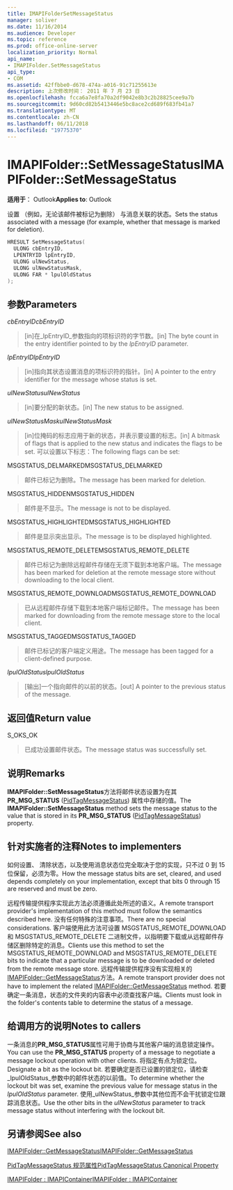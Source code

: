 ```yaml
---
title: IMAPIFolderSetMessageStatus
manager: soliver
ms.date: 11/16/2014
ms.audience: Developer
ms.topic: reference
ms.prod: office-online-server
localization_priority: Normal
api_name:
- IMAPIFolder.SetMessageStatus
api_type:
- COM
ms.assetid: 42ffbbe0-d678-474a-a016-91c71255613e
description: 上次修改时间： 2011 年 7 月 23 日
ms.openlocfilehash: fcca6a7e8fa70a2df9042e8b3c2b28825cee9a7b
ms.sourcegitcommit: 9d60cd82b5413446e5bc8ace2cd689f683fb41a7
ms.translationtype: MT
ms.contentlocale: zh-CN
ms.lasthandoff: 06/11/2018
ms.locfileid: "19775370"
---
```

# <a name="imapifoldersetmessagestatus"></a><span data-ttu-id="b5ed7-103">IMAPIFolder::SetMessageStatus</span><span class="sxs-lookup"><span data-stu-id="b5ed7-103">IMAPIFolder::SetMessageStatus</span></span>

  
  
<span data-ttu-id="b5ed7-104">**适用于**： Outlook</span><span class="sxs-lookup"><span data-stu-id="b5ed7-104">**Applies to**: Outlook</span></span> 
  
<span data-ttu-id="b5ed7-105">设置 （例如，无论该邮件被标记为删除） 与消息关联的状态。</span><span class="sxs-lookup"><span data-stu-id="b5ed7-105">Sets the status associated with a message (for example, whether that message is marked for deletion).</span></span>
  
```cpp
HRESULT SetMessageStatus(
  ULONG cbEntryID,
  LPENTRYID lpEntryID,
  ULONG ulNewStatus,
  ULONG ulNewStatusMask,
  ULONG FAR * lpulOldStatus
);
```

## <a name="parameters"></a><span data-ttu-id="b5ed7-106">参数</span><span class="sxs-lookup"><span data-stu-id="b5ed7-106">Parameters</span></span>

 <span data-ttu-id="b5ed7-107">_cbEntryID_</span><span class="sxs-lookup"><span data-stu-id="b5ed7-107">_cbEntryID_</span></span>
  
> <span data-ttu-id="b5ed7-108">[in]在_lpEntryID_参数指向的项标识符的字节数。</span><span class="sxs-lookup"><span data-stu-id="b5ed7-108">[in] The byte count in the entry identifier pointed to by the  _lpEntryID_ parameter.</span></span> 
    
 <span data-ttu-id="b5ed7-109">_lpEntryID_</span><span class="sxs-lookup"><span data-stu-id="b5ed7-109">_lpEntryID_</span></span>
  
> <span data-ttu-id="b5ed7-110">[in]指向其状态设置消息的项标识符的指针。</span><span class="sxs-lookup"><span data-stu-id="b5ed7-110">[in] A pointer to the entry identifier for the message whose status is set.</span></span>
    
 <span data-ttu-id="b5ed7-111">_ulNewStatus_</span><span class="sxs-lookup"><span data-stu-id="b5ed7-111">_ulNewStatus_</span></span>
  
> <span data-ttu-id="b5ed7-112">[in]要分配的新状态。</span><span class="sxs-lookup"><span data-stu-id="b5ed7-112">[in] The new status to be assigned.</span></span> 
    
 <span data-ttu-id="b5ed7-113">_ulNewStatusMask_</span><span class="sxs-lookup"><span data-stu-id="b5ed7-113">_ulNewStatusMask_</span></span>
  
> <span data-ttu-id="b5ed7-114">[in]位掩码的标志应用于新的状态，并表示要设置的标志。</span><span class="sxs-lookup"><span data-stu-id="b5ed7-114">[in] A bitmask of flags that is applied to the new status and indicates the flags to be set.</span></span> <span data-ttu-id="b5ed7-115">可以设置以下标志：</span><span class="sxs-lookup"><span data-stu-id="b5ed7-115">The following flags can be set:</span></span>
    
<span data-ttu-id="b5ed7-116">MSGSTATUS_DELMARKED</span><span class="sxs-lookup"><span data-stu-id="b5ed7-116">MSGSTATUS_DELMARKED</span></span> 
  
> <span data-ttu-id="b5ed7-117">邮件已标记为删除。</span><span class="sxs-lookup"><span data-stu-id="b5ed7-117">The message has been marked for deletion.</span></span>
    
<span data-ttu-id="b5ed7-118">MSGSTATUS_HIDDEN</span><span class="sxs-lookup"><span data-stu-id="b5ed7-118">MSGSTATUS_HIDDEN</span></span> 
  
> <span data-ttu-id="b5ed7-119">邮件是不显示。</span><span class="sxs-lookup"><span data-stu-id="b5ed7-119">The message is not to be displayed.</span></span>
    
<span data-ttu-id="b5ed7-120">MSGSTATUS_HIGHLIGHTED</span><span class="sxs-lookup"><span data-stu-id="b5ed7-120">MSGSTATUS_HIGHLIGHTED</span></span> 
  
> <span data-ttu-id="b5ed7-121">邮件是显示突出显示。</span><span class="sxs-lookup"><span data-stu-id="b5ed7-121">The message is to be displayed highlighted.</span></span>
    
<span data-ttu-id="b5ed7-122">MSGSTATUS_REMOTE_DELETE</span><span class="sxs-lookup"><span data-stu-id="b5ed7-122">MSGSTATUS_REMOTE_DELETE</span></span> 
  
> <span data-ttu-id="b5ed7-123">邮件已标记为删除远程邮件存储在无须下载到本地客户端。</span><span class="sxs-lookup"><span data-stu-id="b5ed7-123">The message has been marked for deletion at the remote message store without downloading to the local client.</span></span>
    
<span data-ttu-id="b5ed7-124">MSGSTATUS_REMOTE_DOWNLOAD</span><span class="sxs-lookup"><span data-stu-id="b5ed7-124">MSGSTATUS_REMOTE_DOWNLOAD</span></span> 
  
> <span data-ttu-id="b5ed7-125">已从远程邮件存储下载到本地客户端标记邮件。</span><span class="sxs-lookup"><span data-stu-id="b5ed7-125">The message has been marked for downloading from the remote message store to the local client.</span></span>
    
<span data-ttu-id="b5ed7-126">MSGSTATUS_TAGGED</span><span class="sxs-lookup"><span data-stu-id="b5ed7-126">MSGSTATUS_TAGGED</span></span> 
  
> <span data-ttu-id="b5ed7-127">邮件已标记的客户端定义用途。</span><span class="sxs-lookup"><span data-stu-id="b5ed7-127">The message has been tagged for a client-defined purpose.</span></span>
    
 <span data-ttu-id="b5ed7-128">_lpulOldStatus_</span><span class="sxs-lookup"><span data-stu-id="b5ed7-128">_lpulOldStatus_</span></span>
  
> <span data-ttu-id="b5ed7-129">[输出]一个指向邮件的以前的状态。</span><span class="sxs-lookup"><span data-stu-id="b5ed7-129">[out] A pointer to the previous status of the message.</span></span>
    
## <a name="return-value"></a><span data-ttu-id="b5ed7-130">返回值</span><span class="sxs-lookup"><span data-stu-id="b5ed7-130">Return value</span></span>

<span data-ttu-id="b5ed7-131">S_OK</span><span class="sxs-lookup"><span data-stu-id="b5ed7-131">S_OK</span></span> 
  
> <span data-ttu-id="b5ed7-132">已成功设置邮件状态。</span><span class="sxs-lookup"><span data-stu-id="b5ed7-132">The message status was successfully set.</span></span>
    
## <a name="remarks"></a><span data-ttu-id="b5ed7-133">说明</span><span class="sxs-lookup"><span data-stu-id="b5ed7-133">Remarks</span></span>

<span data-ttu-id="b5ed7-134">**IMAPIFolder::SetMessageStatus**方法将邮件状态设置为在其**PR_MSG_STATUS** ([PidTagMessageStatus](pidtagmessagestatus-canonical-property.md)) 属性中存储的值。</span><span class="sxs-lookup"><span data-stu-id="b5ed7-134">The **IMAPIFolder::SetMessageStatus** method sets the message status to the value that is stored in its **PR_MSG_STATUS** ([PidTagMessageStatus](pidtagmessagestatus-canonical-property.md)) property.</span></span> 
  
## <a name="notes-to-implementers"></a><span data-ttu-id="b5ed7-135">针对实施者的注释</span><span class="sxs-lookup"><span data-stu-id="b5ed7-135">Notes to implementers</span></span>

<span data-ttu-id="b5ed7-136">如何设置、 清除状态，以及使用消息状态位完全取决于您的实现，只不过 0 到 15 位保留，必须为零。</span><span class="sxs-lookup"><span data-stu-id="b5ed7-136">How the message status bits are set, cleared, and used depends completely on your implementation, except that bits 0 through 15 are reserved and must be zero.</span></span> 
  
<span data-ttu-id="b5ed7-137">远程传输提供程序实现此方法必须遵循此处所述的语义。</span><span class="sxs-lookup"><span data-stu-id="b5ed7-137">A remote transport provider's implementation of this method must follow the semantics described here.</span></span> <span data-ttu-id="b5ed7-138">没有任何特殊的注意事项。</span><span class="sxs-lookup"><span data-stu-id="b5ed7-138">There are no special considerations.</span></span> <span data-ttu-id="b5ed7-139">客户端使用此方法可设置 MSGSTATUS_REMOTE_DOWNLOAD 和 MSGSTATUS_REMOTE_DELETE 二进制文件，以指明要下载或从远程邮件存储区删除特定的消息。</span><span class="sxs-lookup"><span data-stu-id="b5ed7-139">Clients use this method to set the MSGSTATUS_REMOTE_DOWNLOAD and MSGSTATUS_REMOTE_DELETE bits to indicate that a particular message is to be downloaded or deleted from the remote message store.</span></span> <span data-ttu-id="b5ed7-140">远程传输提供程序没有实现相关的[IMAPIFolder::GetMessageStatus](imapifolder-getmessagestatus.md)方法。</span><span class="sxs-lookup"><span data-stu-id="b5ed7-140">A remote transport provider does not have to implement the related [IMAPIFolder::GetMessageStatus](imapifolder-getmessagestatus.md) method.</span></span> <span data-ttu-id="b5ed7-141">若要确定一条消息，状态的文件夹的内容表中必须查找客户端。</span><span class="sxs-lookup"><span data-stu-id="b5ed7-141">Clients must look in the folder's contents table to determine the status of a message.</span></span> 
  
## <a name="notes-to-callers"></a><span data-ttu-id="b5ed7-142">给调用方的说明</span><span class="sxs-lookup"><span data-stu-id="b5ed7-142">Notes to callers</span></span>

<span data-ttu-id="b5ed7-143">一条消息的**PR_MSG_STATUS**属性可用于协商与其他客户端的消息锁定操作。</span><span class="sxs-lookup"><span data-stu-id="b5ed7-143">You can use the **PR_MSG_STATUS** property of a message to negotiate a message lockout operation with other clients.</span></span> <span data-ttu-id="b5ed7-144">将指定有点为锁定位。</span><span class="sxs-lookup"><span data-stu-id="b5ed7-144">Designate a bit as the lockout bit.</span></span> <span data-ttu-id="b5ed7-145">若要确定是否已设置的锁定位，请检查_lpulOldStatus_参数中的邮件状态的以前值。</span><span class="sxs-lookup"><span data-stu-id="b5ed7-145">To determine whether the lockout bit was set, examine the previous value for message status in the  _lpulOldStatus_ parameter.</span></span> <span data-ttu-id="b5ed7-146">使用_ulNewStatus_参数中其他位而不会干扰锁定位跟踪消息状态。</span><span class="sxs-lookup"><span data-stu-id="b5ed7-146">Use the other bits in the  _ulNewStatus_ parameter to track message status without interfering with the lockout bit.</span></span> 
  
## <a name="see-also"></a><span data-ttu-id="b5ed7-147">另请参阅</span><span class="sxs-lookup"><span data-stu-id="b5ed7-147">See also</span></span>



[<span data-ttu-id="b5ed7-148">IMAPIFolder::GetMessageStatus</span><span class="sxs-lookup"><span data-stu-id="b5ed7-148">IMAPIFolder::GetMessageStatus</span></span>](imapifolder-getmessagestatus.md)
  
[<span data-ttu-id="b5ed7-149">PidTagMessageStatus 规范属性</span><span class="sxs-lookup"><span data-stu-id="b5ed7-149">PidTagMessageStatus Canonical Property</span></span>](pidtagmessagestatus-canonical-property.md)
  
[<span data-ttu-id="b5ed7-150">IMAPIFolder : IMAPIContainer</span><span class="sxs-lookup"><span data-stu-id="b5ed7-150">IMAPIFolder : IMAPIContainer</span></span>](imapifolderimapicontainer.md)

